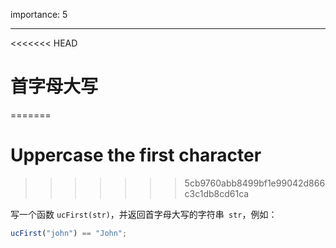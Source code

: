 importance: 5

---

<<<<<<< HEAD
# 首字母大写
=======
# Uppercase the first character
>>>>>>> 5cb9760abb8499bf1e99042d866c3c1db8cd61ca

写一个函数 `ucFirst(str)`，并返回首字母大写的字符串` str`，例如：

```js
ucFirst("john") == "John";
```

